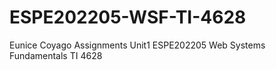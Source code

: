 # ESPE202205-WSF-TI-4628
Eunice Coyago Assignments Unit1
ESPE202205 Web Systems Fundamentals TI 4628
